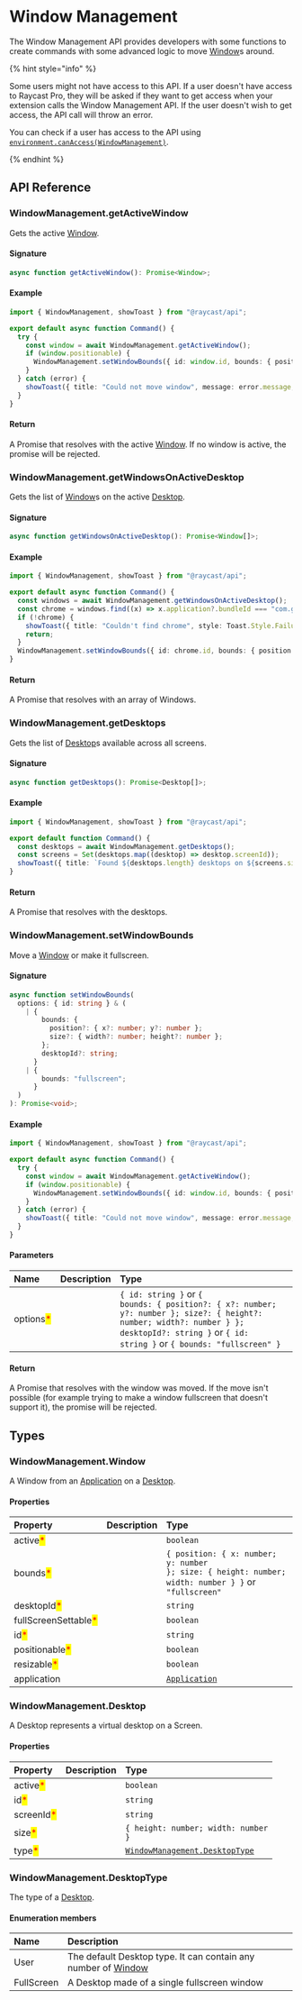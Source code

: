 # Window Management

The Window Management API provides developers with some functions to create commands with some advanced logic to move [Window](#windowmanagement.window)s around.

{% hint style="info" %}

Some users might not have access to this API. If a user doesn't have access to Raycast Pro, they will be asked if they want to get access when your extension calls the Window Management API. If the user doesn't wish to get access, the API call will throw an error.

You can check if a user has access to the API using [`environment.canAccess(WindowManagement)`](./environment.md).

{% endhint %}

## API Reference

### WindowManagement.getActiveWindow

Gets the active [Window](#windowmanagement.window).

#### Signature

```typescript
async function getActiveWindow(): Promise<Window>;
```

#### Example

```typescript
import { WindowManagement, showToast } from "@raycast/api";

export default async function Command() {
  try {
    const window = await WindowManagement.getActiveWindow();
    if (window.positionable) {
      WindowManagement.setWindowBounds({ id: window.id, bounds: { position: { x: 100 } } });
    }
  } catch (error) {
    showToast({ title: "Could not move window", message: error.message, style: Toast.Style.Failure });
  }
}
```

#### Return

A Promise that resolves with the active [Window](#windowmanagement.window). If no window is active, the promise will be rejected.

### WindowManagement.getWindowsOnActiveDesktop

Gets the list of [Window](#windowmanagement.window)s on the active [Desktop](#windowmanagement.desktop).

#### Signature

```typescript
async function getWindowsOnActiveDesktop(): Promise<Window[]>;
```

#### Example

```typescript
import { WindowManagement, showToast } from "@raycast/api";

export default async function Command() {
  const windows = await WindowManagement.getWindowsOnActiveDesktop();
  const chrome = windows.find((x) => x.application?.bundleId === "com.google.Chrome");
  if (!chrome) {
    showToast({ title: "Couldn't find chrome", style: Toast.Style.Failure });
    return;
  }
  WindowManagement.setWindowBounds({ id: chrome.id, bounds: { position: { x: 100 } } });
}
```

#### Return

A Promise that resolves with an array of Windows.

### WindowManagement.getDesktops

Gets the list of [Desktop](#windowmanagement.desktop)s available across all screens.

#### Signature

```typescript
async function getDesktops(): Promise<Desktop[]>;
```

#### Example

```typescript
import { WindowManagement, showToast } from "@raycast/api";

export default function Command() {
  const desktops = await WindowManagement.getDesktops();
  const screens = Set(desktops.map((desktop) => desktop.screenId));
  showToast({ title: `Found ${desktops.length} desktops on ${screens.size} screens.` });
}
```

#### Return

A Promise that resolves with the desktops.

### WindowManagement.setWindowBounds

Move a [Window](#windowmanagement.window) or make it fullscreen.

#### Signature

```typescript
async function setWindowBounds(
  options: { id: string } & (
    | {
        bounds: {
          position?: { x?: number; y?: number };
          size?: { width?: number; height?: number };
        };
        desktopId?: string;
      }
    | {
        bounds: "fullscreen";
      }
  )
): Promise<void>;
```

#### Example

```typescript
import { WindowManagement, showToast } from "@raycast/api";

export default async function Command() {
  try {
    const window = await WindowManagement.getActiveWindow();
    if (window.positionable) {
      WindowManagement.setWindowBounds({ id: window.id, bounds: { position: { x: 100 } } });
    }
  } catch (error) {
    showToast({ title: "Could not move window", message: error.message, style: Toast.Style.Failure });
  }
}
```

#### Parameters

| Name | Description | Type |
| :--- | :--- | :--- |
| options<mark style="color:red;">*</mark> |  | <code>{ id: string }</code> or <code>{ bounds: { position?: { x?: number; y?: number }; size?: { height?: number; width?: number } }; desktopId?: string }</code> or <code>{ id: string }</code> or <code>{ bounds: "fullscreen" }</code> |

#### Return

A Promise that resolves with the window was moved. If the move isn't possible (for example trying to make a window fullscreen that doesn't support it), the promise will be rejected.

## Types

### WindowManagement.Window

A Window from an [Application](./utilities.md#application) on a [Desktop](#windowmanagement.desktop).

#### Properties

| Property | Description | Type |
| :--- | :--- | :--- |
| active<mark style="color:red;">*</mark> |  | <code>boolean</code> |
| bounds<mark style="color:red;">*</mark> |  | <code>{ position: { x: number; y: number }; size: { height: number; width: number } }</code> or <code>"fullscreen"</code> |
| desktopId<mark style="color:red;">*</mark> |  | <code>string</code> |
| fullScreenSettable<mark style="color:red;">*</mark> |  | <code>boolean</code> |
| id<mark style="color:red;">*</mark> |  | <code>string</code> |
| positionable<mark style="color:red;">*</mark> |  | <code>boolean</code> |
| resizable<mark style="color:red;">*</mark> |  | <code>boolean</code> |
| application |  | <code>[Application](utilities.md#application)</code> |

### WindowManagement.Desktop

A Desktop represents a virtual desktop on a Screen.

#### Properties

| Property | Description | Type |
| :--- | :--- | :--- |
| active<mark style="color:red;">*</mark> |  | <code>boolean</code> |
| id<mark style="color:red;">*</mark> |  | <code>string</code> |
| screenId<mark style="color:red;">*</mark> |  | <code>string</code> |
| size<mark style="color:red;">*</mark> |  | <code>{ height: number; width: number }</code> |
| type<mark style="color:red;">*</mark> |  | <code>[WindowManagement.DesktopType](window-management.md#windowmanagement.desktoptype)</code> |

### WindowManagement.DesktopType

The type of a [Desktop](#windowmanagement.desktop).

#### Enumeration members

| Name       | Description                                                                               |
| :--------- | :---------------------------------------------------------------------------------------- |
| User       | The default Desktop type. It can contain any number of [Window](#windowmanagement.window) |
| FullScreen | A Desktop made of a single fullscreen window                                              |
